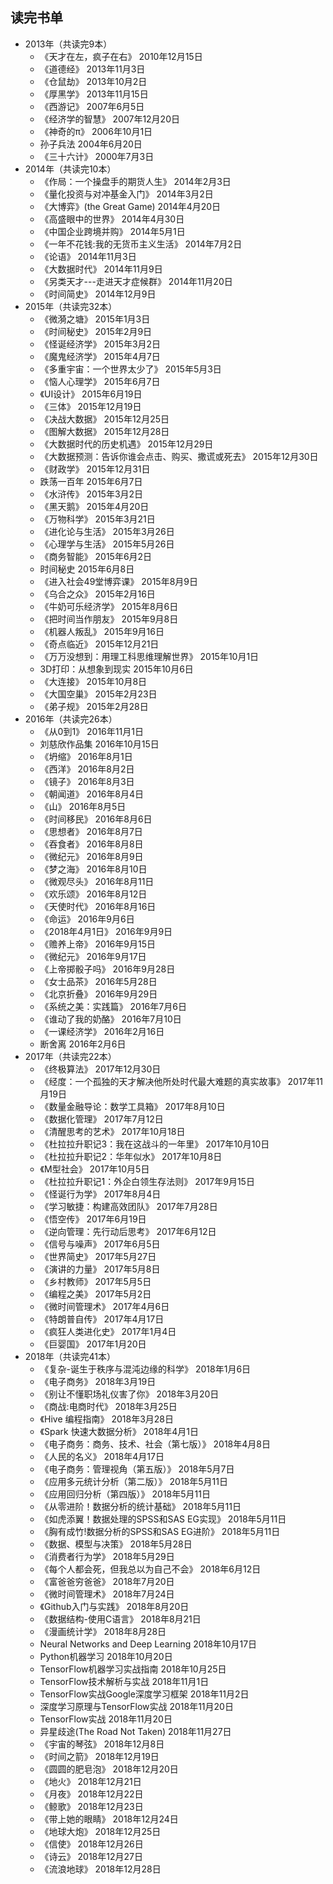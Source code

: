 ## 读完书单
- 2013年（共读完9本）
    - 《天才在左，疯子在右》	2010年12月15日
    - 《道德经》	2013年11月3日
    - 《仓鼠劫》	2013年10月2日
    - 《厚黑学》	2013年11月15日
    - 《西游记》	2007年6月5日
    - 《经济学的智慧》	2007年12月20日
    - 《神奇的π》	2006年10月1日
    - 孙子兵法	2004年6月20日
    - 《三十六计》	2000年7月3日
- 2014年（共读完10本）
    - 《作局：一个操盘手的期货人生》	2014年2月3日
    - 《量化投资与对冲基金入门》	2014年3月2日
    - 《大博弈》(the Great Game)	2014年4月20日
    - 《高盛眼中的世界》	2014年4月30日
    - 《中国企业跨境并购》	2014年5月1日
    - 《一年不花钱:我的无货币主义生活》	2014年7月2日
    - 《论语》	2014年11月3日
    - 《大数据时代》	2014年11月9日
    - 《另类天才---走进天才症候群》	2014年11月20日
    - 《时间简史》	2014年12月9日
- 2015年（共读完32本）
    - 《微漪之塘》	2015年1月3日
    - 《时间秘史》	2015年2月9日
    - 《怪诞经济学》	2015年3月2日
    - 《魔鬼经济学》	2015年4月7日
    - 《多重宇宙：一个世界太少了》	2015年5月3日
    - 《恼人心理学》	2015年6月7日
    - 《UI设计》	2015年6月19日
    - 《三体》	2015年12月19日
    - 《决战大数据》	2015年12月25日
    - 《图解大数据》	2015年12月28日
    - 《大数据时代的历史机遇》	2015年12月29日
    - 《大数据预测：告诉你谁会点击、购买、撒谎或死去》	2015年12月30日
    - 《财政学》	2015年12月31日
    - 跌荡一百年	2015年6月7日
    - 《水浒传》	2015年3月2日
    - 《黑天鹅》	2015年4月20日
    - 《万物科学》	2015年3月21日
    - 《进化论与生活》	2015年3月26日
    - 《心理学与生活》	2015年5月26日
    - 《商务智能》	2015年6月2日
    - 时间秘史	2015年6月8日
    - 《进入社会49堂博弈课》	2015年8月9日
    - 《乌合之众》	2015年2月16日
    - 《牛奶可乐经济学》	2015年8月6日
    - 《把时间当作朋友》	2015年9月8日
    - 《机器人叛乱》	2015年9月16日
    - 《奇点临近》	2015年12月21日
    - 《万万没想到：用理工科思维理解世界》	2015年10月1日
    - 3D打印：从想象到现实	2015年10月6日
    - 《大连接》	2015年10月8日
    - 《大国空巢》	2015年2月23日
    - 《弟子规》	2015年2月28日
- 2016年（共读完26本）
    - 《从0到1》	2016年11月1日
    - 刘慈欣作品集	2016年10月15日
    - 《坍缩》	2016年8月1日
    - 《西洋》	2016年8月2日
    - 《镜子》	2016年8月3日
    - 《朝闻道》	2016年8月4日
    - 《山》	2016年8月5日
    - 《时间移民》	2016年8月6日
    - 《思想者》	2016年8月7日
    - 《吞食者》	2016年8月8日
    - 《微纪元》	2016年8月9日
    - 《梦之海》	2016年8月10日
    - 《微观尽头》	2016年8月11日
    - 《欢乐颂》	2016年8月12日
    - 《天使时代》	2016年8月16日
    - 《命运》	2016年9月6日
    - 《2018年4月1日》	2016年9月9日
    - 《赡养上帝》	2016年9月15日
    - 《微纪元》	2016年9月17日
    - 《上帝掷骰子吗》	2016年9月28日
    - 《女士品茶》	2016年5月28日
    - 《北京折叠》	2016年9月29日
    - 《系统之美：实践篇》	2016年7月6日
    - 《谁动了我的奶酪》	2016年7月10日
    - 《一课经济学》	2016年2月16日
    - 断舍离	2016年2月6日
- 2017年（共读完22本）
    - 《终极算法》	2017年12月30日
    - 《经度：一个孤独的天才解决他所处时代最大难题的真实故事》	2017年11月19日
    - 《数量金融导论：数学工具箱》	2017年8月10日
    - 《数据化管理》	2017年7月12日
    - 《清醒思考的艺术》	2017年10月18日
    - 《杜拉拉升职记3：我在这战斗的一年里》	2017年10月10日
    - 《杜拉拉升职记2：华年似水》	2017年10月8日
    - 《M型社会》	2017年10月5日
    - 《杜拉拉升职记1：外企白领生存法则》	2017年9月15日
    - 《怪诞行为学》	2017年8月4日
    - 《学习敏捷：构建高效团队》	2017年7月28日
    - 《悟空传》	2017年6月19日
    - 《逆向管理：先行动后思考》	2017年6月12日
    - 《信号与噪声》	2017年6月5日
    - 《世界简史》	2017年5月27日
    - 《演讲的力量》	2017年5月8日
    - 《乡村教师》	2017年5月5日
    - 《编程之美》	2017年5月2日
    - 《微时间管理术》	2017年4月6日
    - 《特朗普自传》	2017年4月17日
    - 《疯狂人类进化史》	2017年1月4日
    - 《巨婴国》	2017年1月20日
- 2018年（共读完41本）
    - 《复杂-诞生于秩序与混沌边缘的科学》	2018年1月6日
    - 《电子商务》	2018年3月19日
    - 《别让不懂职场礼仪害了你》	2018年3月20日
    - 《商战:电商时代》	2018年3月25日
    - 《Hive 编程指南》	2018年3月28日
    - 《Spark 快速大数据分析》	2018年4月1日
    - 《电子商务：商务、技术、社会（第七版）》	2018年4月8日
    - 《人民的名义》	2018年4月17日
    - 《电子商务：管理视角（第五版）》	2018年5月7日
    - 《应用多元统计分析（第二版）》	2018年5月11日
    - 《应用回归分析（第四版）》	2018年5月11日
    - 《从零进阶！数据分析的统计基础》	2018年5月11日
    - 《如虎添翼！数据处理的SPSS和SAS EG实现》	2018年5月11日
    - 《胸有成竹!数据分析的SPSS和SAS EG进阶》	2018年5月11日
    - 《数据、模型与决策》	2018年5月28日
    - 《消费者行为学》	2018年5月29日
    - 《每个人都会死，但我总以为自己不会》	2018年6月12日
    - 《富爸爸穷爸爸》	2018年7月20日
    - 《微时间管理术》	2018年7月24日
    - 《Github入门与实践》	2018年8月20日
    - 《数据结构-使用C语言》	2018年8月21日
    - 《漫画统计学》	2018年8月28日
    - Neural Networks and Deep Learning	2018年10月17日
    - Python机器学习	2018年10月20日
    - TensorFlow机器学习实战指南	2018年10月25日
    - TensorFlow技术解析与实战	2018年11月1日
    - TensorFlow实战Google深度学习框架	2018年11月2日
    - 深度学习原理与TensorFlow实战	2018年11月20日
    - TensorFlow实战	2018年11月20日
    - 异星歧途(The Road Not Taken)	2018年11月27日
    - 《宇宙的琴弦》	2018年12月8日
    - 《时间之箭》	2018年12月19日
    - 《圆圆的肥皂泡》	2018年12月20日
    - 《地火》	2018年12月21日
    - 《月夜》	2018年12月22日
    - 《鲸歌》	2018年12月23日
    - 《带上她的眼睛》	2018年12月24日
    - 《地球大炮》	2018年12月25日
    - 《信使》	2018年12月26日
    - 《诗云》	2018年12月27日
    - 《流浪地球》	2018年12月28日